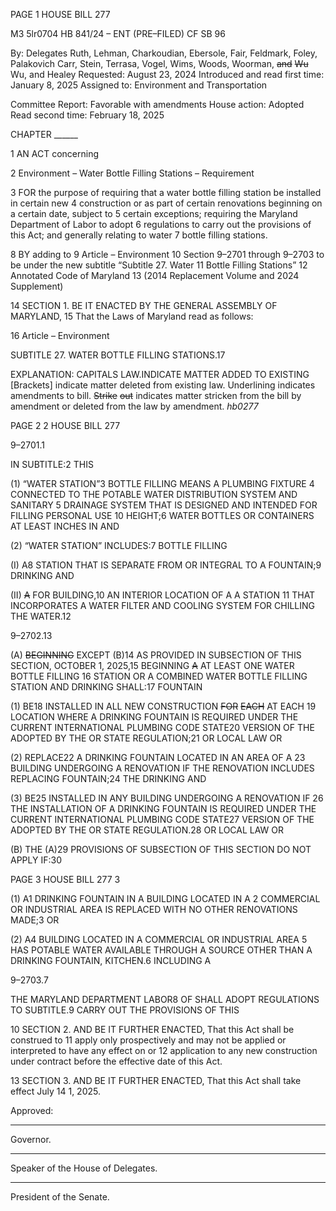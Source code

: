 PAGE 1
HOUSE BILL 277

M3 5lr0704
HB 841/24 – ENT (PRE–FILED) CF SB 96

By: Delegates Ruth, Lehman, Charkoudian, Ebersole, Fair, Feldmark, Foley,
Palakovich Carr, Stein, Terrasa, Vogel, Wims, Woods, Woorman, ~~and~~ ~~Wu~~
Wu, and Healey
Requested: August 23, 2024
Introduced and read first time: January 8, 2025
Assigned to: Environment and Transportation

Committee Report: Favorable with amendments
House action: Adopted
Read second time: February 18, 2025

CHAPTER ______

1 AN ACT concerning

2 Environment – Water Bottle Filling Stations – Requirement

3 FOR the purpose of requiring that a water bottle filling station be installed in certain new
4 construction or as part of certain renovations beginning on a certain date, subject to
5 certain exceptions; requiring the Maryland Department of Labor to adopt
6 regulations to carry out the provisions of this Act; and generally relating to water
7 bottle filling stations.

8 BY adding to
9 Article – Environment
10 Section 9–2701 through 9–2703 to be under the new subtitle “Subtitle 27. Water
11 Bottle Filling Stations”
12 Annotated Code of Maryland
13 (2014 Replacement Volume and 2024 Supplement)

14 SECTION 1. BE IT ENACTED BY THE GENERAL ASSEMBLY OF MARYLAND,
15 That the Laws of Maryland read as follows:

16 Article – Environment

SUBTITLE 27. WATER BOTTLE FILLING STATIONS.17

EXPLANATION: CAPITALS LAW.INDICATE MATTER ADDED TO EXISTING
[Brackets] indicate matter deleted from existing law.
Underlining indicates amendments to bill.
~~Strike~~ ~~out~~ indicates matter stricken from the bill by amendment or deleted from the law by
amendment. *hb0277*

PAGE 2
2 HOUSE BILL 277

9–2701.1

IN SUBTITLE:2 THIS

(1) “WATER STATION”3 BOTTLE FILLING MEANS A PLUMBING FIXTURE
4 CONNECTED TO THE POTABLE WATER DISTRIBUTION SYSTEM AND SANITARY
5 DRAINAGE SYSTEM THAT IS DESIGNED AND INTENDED FOR FILLING PERSONAL USE
10 HEIGHT;6 WATER BOTTLES OR CONTAINERS AT LEAST INCHES IN AND

(2) “WATER STATION” INCLUDES:7 BOTTLE FILLING

(I) A8 STATION THAT IS SEPARATE FROM OR INTEGRAL TO A
FOUNTAIN;9 DRINKING AND

(II) ~~A~~ FOR BUILDING,10 AN INTERIOR LOCATION OF A A STATION
11 THAT INCORPORATES A WATER FILTER AND COOLING SYSTEM FOR CHILLING THE
WATER.12

9–2702.13

(A) ~~BEGINNING~~ EXCEPT (B)14 AS PROVIDED IN SUBSECTION OF THIS
SECTION, OCTOBER 1, 2025,15 BEGINNING ~~A~~ AT LEAST ONE WATER BOTTLE FILLING
16 STATION OR A COMBINED WATER BOTTLE FILLING STATION AND DRINKING
SHALL:17 FOUNTAIN

(1) BE18 INSTALLED IN ALL NEW CONSTRUCTION ~~FOR~~ ~~EACH~~ AT EACH
19 LOCATION WHERE A DRINKING FOUNTAIN IS REQUIRED UNDER THE CURRENT
INTERNATIONAL PLUMBING CODE STATE20 VERSION OF THE ADOPTED BY THE OR
STATE REGULATION;21 OR LOCAL LAW OR

(2) REPLACE22 A DRINKING FOUNTAIN LOCATED IN AN AREA OF A
23 BUILDING UNDERGOING A RENOVATION IF THE RENOVATION INCLUDES REPLACING
FOUNTAIN;24 THE DRINKING AND

(3) BE25 INSTALLED IN ANY BUILDING UNDERGOING A RENOVATION IF
26 THE INSTALLATION OF A DRINKING FOUNTAIN IS REQUIRED UNDER THE CURRENT
INTERNATIONAL PLUMBING CODE STATE27 VERSION OF THE ADOPTED BY THE OR
STATE REGULATION.28 OR LOCAL LAW OR

(B) THE (A)29 PROVISIONS OF SUBSECTION OF THIS SECTION DO NOT APPLY
IF:30

PAGE 3
HOUSE BILL 277 3

(1) A1 DRINKING FOUNTAIN IN A BUILDING LOCATED IN A
2 COMMERCIAL OR INDUSTRIAL AREA IS REPLACED WITH NO OTHER RENOVATIONS
MADE;3 OR

(2) A4 BUILDING LOCATED IN A COMMERCIAL OR INDUSTRIAL AREA
5 HAS POTABLE WATER AVAILABLE THROUGH A SOURCE OTHER THAN A DRINKING
FOUNTAIN, KITCHEN.6 INCLUDING A

9–2703.7

THE MARYLAND DEPARTMENT LABOR8 OF SHALL ADOPT REGULATIONS TO
SUBTITLE.9 CARRY OUT THE PROVISIONS OF THIS

10 SECTION 2. AND BE IT FURTHER ENACTED, That this Act shall be construed to
11 apply only prospectively and may not be applied or interpreted to have any effect on or
12 application to any new construction under contract before the effective date of this Act.

13 SECTION 3. AND BE IT FURTHER ENACTED, That this Act shall take effect July
14 1, 2025.

Approved:

________________________________________________________________________________
Governor.

________________________________________________________________________________
Speaker of the House of Delegates.

________________________________________________________________________________
President of the Senate.